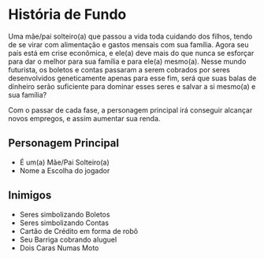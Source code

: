 # História de Fundo

Uma mãe/pai solteiro(a) que passou a vida toda cuidando dos filhos, tendo de se virar com alimentação e gastos mensais com sua família. Agora seu país está em crise econômica, e ele(a) deve mais do que nunca se esforçar para dar o melhor para sua família e para ele(a) mesmo(a). Nesse mundo futurista, os boletos e contas passaram a serem cobrados por seres desenvolvidos geneticamente apenas para esse fim, será que suas balas de dinheiro serão suficiente para dominar esses seres e salvar a si mesmo(a) e sua família?

Com o passar de cada fase, a personagem principal irá conseguir alcançar novos empregos, e assim aumentar sua renda.

## Personagem Principal

* É um(a) Mãe/Pai Solteiro(a)
* Nome a Escolha do jogador

## Inimigos

* Seres simbolizando Boletos
* Seres simbolizando Contas
* Cartão de Crédito em forma de robô
* Seu Barriga cobrando aluguel
* Dois Caras Numas Moto
